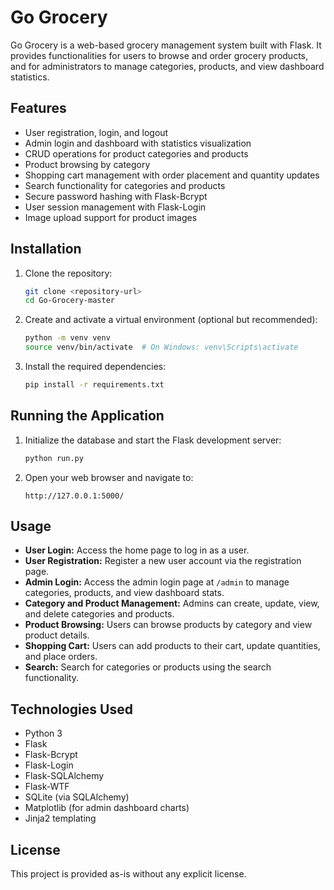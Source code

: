 # Go Grocery

Go Grocery is a web-based grocery management system built with Flask. It provides functionalities for users to browse and order grocery products, and for administrators to manage categories, products, and view dashboard statistics.

## Features

- User registration, login, and logout
- Admin login and dashboard with statistics visualization
- CRUD operations for product categories and products
- Product browsing by category
- Shopping cart management with order placement and quantity updates
- Search functionality for categories and products
- Secure password hashing with Flask-Bcrypt
- User session management with Flask-Login
- Image upload support for product images

## Installation

1. Clone the repository:

   ```bash
   git clone <repository-url>
   cd Go-Grocery-master
   ```

2. Create and activate a virtual environment (optional but recommended):

   ```bash
   python -m venv venv
   source venv/bin/activate  # On Windows: venv\Scripts\activate
   ```

3. Install the required dependencies:

   ```bash
   pip install -r requirements.txt
   ```

## Running the Application

1. Initialize the database and start the Flask development server:

   ```bash
   python run.py
   ```

2. Open your web browser and navigate to:

   ```
   http://127.0.0.1:5000/
   ```

## Usage

- **User Login:** Access the home page to log in as a user.
- **User Registration:** Register a new user account via the registration page.
- **Admin Login:** Access the admin login page at `/admin` to manage categories, products, and view dashboard stats.
- **Category and Product Management:** Admins can create, update, view, and delete categories and products.
- **Product Browsing:** Users can browse products by category and view product details.
- **Shopping Cart:** Users can add products to their cart, update quantities, and place orders.
- **Search:** Search for categories or products using the search functionality.

## Technologies Used

- Python 3
- Flask
- Flask-Bcrypt
- Flask-Login
- Flask-SQLAlchemy
- Flask-WTF
- SQLite (via SQLAlchemy)
- Matplotlib (for admin dashboard charts)
- Jinja2 templating

## License

This project is provided as-is without any explicit license.
